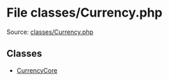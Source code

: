 File classes/Currency.php
=========

Source: [classes/Currency.php](https://github.com/PrestaShop/PrestaShop/blob/1.5.5.0/classes/Currency.php)


Classes
-------

* [CurrencyCore](class.CurrencyCore.md)

